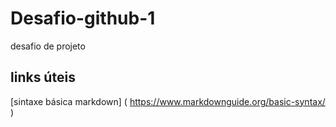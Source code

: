# Desafio-github-1
desafio de projeto

 ## links úteis
 [sintaxe básica markdown] ( https://www.markdownguide.org/basic-syntax/ )
